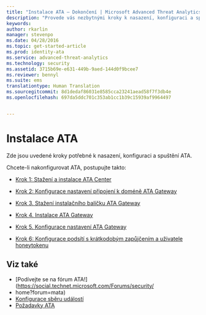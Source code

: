 ```yaml
---
title: "Instalace ATA – Dokončení | Microsoft Advanced Threat Analytics"
description: "Provede vás nezbytnými kroky k nasazení, konfiguraci a spuštění ATA."
keywords: 
author: rkarlin
manager: stevenpo
ms.date: 04/28/2016
ms.topic: get-started-article
ms.prod: identity-ata
ms.service: advanced-threat-analytics
ms.technology: security
ms.assetid: 3715b69e-e631-449b-9aed-144d0f9bcee7
ms.reviewer: bennyl
ms.suite: ems
translationtype: Human Translation
ms.sourcegitcommit: 8d1dedaf86031e8585cca23241aead58f7f3db4e
ms.openlocfilehash: 697da5ddc701c353ab1cc1b39c15939af9964497


---
```


# Instalace ATA

Zde jsou uvedené kroky potřebné k nasazení, konfiguraci a spuštění ATA.

Chcete-li nakonfigurovat ATA, postupujte takto:


-   [Krok 1: Stažení a instalace ATA Center](install-ata-step1.md)

-   [Krok 2: Konfigurace nastavení připojení k doméně ATA Gateway](install-ata-step2.md)

-   [Krok 3. Stažení instalačního balíčku ATA Gateway](install-ata-step3.md)

-   [Krok 4. Instalace ATA Gateway](install-ata-step4.md)

-   [Krok 5. Konfigurace nastavení ATA Gateway](install-ata-step5.md)

-   [Krok 6: Konfigurace podsítí s krátkodobým zapůjčením a uživatele honeytokenu](install-ata-step6.md)


## Viz také

- [Podívejte se na fórum ATA!](https://social.technet.microsoft.com/Forums/security/
- home?forum=mata)
- [Konfigurace sběru událostí](configure-event-collection.md)
- [Požadavky ATA](/advanced-threat-analytics/plan-design/ata-prerequisites)




<!--HONumber=Jun16_HO4-->


